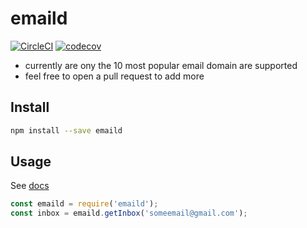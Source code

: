 # emaild
[![CircleCI](https://circleci.com/gh/pmdroid/emaild.svg?style=svg)](https://circleci.com/gh/pmdroid/emaild)
[![codecov](https://codecov.io/gh/pmdroid/emaild/branch/master/graph/badge.svg)](https://codecov.io/gh/pmdroid/emaild)

- currently are ony the 10 most popular email domain are supported
- feel free to open a pull request to add more

## Install

```sh
npm install --save emaild
```

## Usage
See [docs](./DOC.md)
```js
const emaild = require('emaild');
const inbox = emaild.getInbox('someemail@gmail.com');
```
